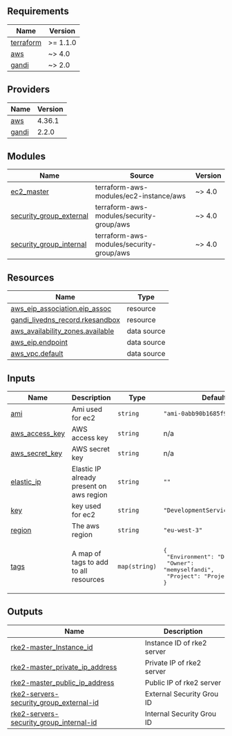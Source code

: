<!-- BEGIN_TF_DOCS -->
## Requirements

| Name | Version |
|------|---------|
| <a name="requirement_terraform"></a> [terraform](#requirement\_terraform) | >= 1.1.0 |
| <a name="requirement_aws"></a> [aws](#requirement\_aws) | ~> 4.0 |
| <a name="requirement_gandi"></a> [gandi](#requirement\_gandi) | ~> 2.0 |

## Providers

| Name | Version |
|------|---------|
| <a name="provider_aws"></a> [aws](#provider\_aws) | 4.36.1 |
| <a name="provider_gandi"></a> [gandi](#provider\_gandi) | 2.2.0 |

## Modules

| Name | Source | Version |
|------|--------|---------|
| <a name="module_ec2_master"></a> [ec2\_master](#module\_ec2\_master) | terraform-aws-modules/ec2-instance/aws | ~> 4.0 |
| <a name="module_security_group_external"></a> [security\_group\_external](#module\_security\_group\_external) | terraform-aws-modules/security-group/aws | ~> 4.0 |
| <a name="module_security_group_internal"></a> [security\_group\_internal](#module\_security\_group\_internal) | terraform-aws-modules/security-group/aws | ~> 4.0 |

## Resources

| Name | Type |
|------|------|
| [aws_eip_association.eip_assoc](https://registry.terraform.io/providers/hashicorp/aws/latest/docs/resources/eip_association) | resource |
| [gandi_livedns_record.rkesandbox](https://registry.terraform.io/providers/go-gandi/gandi/latest/docs/resources/livedns_record) | resource |
| [aws_availability_zones.available](https://registry.terraform.io/providers/hashicorp/aws/latest/docs/data-sources/availability_zones) | data source |
| [aws_eip.endpoint](https://registry.terraform.io/providers/hashicorp/aws/latest/docs/data-sources/eip) | data source |
| [aws_vpc.default](https://registry.terraform.io/providers/hashicorp/aws/latest/docs/data-sources/vpc) | data source |

## Inputs

| Name | Description | Type | Default | Required |
|------|-------------|------|---------|:--------:|
| <a name="input_ami"></a> [ami](#input\_ami) | Ami used for ec2 | `string` | `"ami-0abb90b1685f9e9fc"` | no |
| <a name="input_aws_access_key"></a> [aws\_access\_key](#input\_aws\_access\_key) | AWS access key | `string` | n/a | yes |
| <a name="input_aws_secret_key"></a> [aws\_secret\_key](#input\_aws\_secret\_key) | AWS secret key | `string` | n/a | yes |
| <a name="input_elastic_ip"></a> [elastic\_ip](#input\_elastic\_ip) | Elastic IP already present on aws region | `string` | `""` | no |
| <a name="input_key"></a> [key](#input\_key) | key used for ec2 | `string` | `"DevelopmentServiceParigi"` | no |
| <a name="input_region"></a> [region](#input\_region) | The aws region | `string` | `"eu-west-3"` | no |
| <a name="input_tags"></a> [tags](#input\_tags) | A map of tags to add to all resources | `map(string)` | <pre>{<br>  "Environment": "Development",<br>  "Owner": "memyselfandi",<br>  "Project": "Project name"<br>}</pre> | no |

## Outputs

| Name | Description |
|------|-------------|
| <a name="output_rke2-master_Instance_id"></a> [rke2-master\_Instance\_id](#output\_rke2-master\_Instance\_id) | Instance ID of rke2 server |
| <a name="output_rke2-master_private_ip_address"></a> [rke2-master\_private\_ip\_address](#output\_rke2-master\_private\_ip\_address) | Private IP of rke2 server |
| <a name="output_rke2-master_public_ip_address"></a> [rke2-master\_public\_ip\_address](#output\_rke2-master\_public\_ip\_address) | Public IP of rke2 server |
| <a name="output_rke2-servers-security_group_external-id"></a> [rke2-servers-security\_group\_external-id](#output\_rke2-servers-security\_group\_external-id) | External Security Grou ID |
| <a name="output_rke2-servers-security_group_internal-id"></a> [rke2-servers-security\_group\_internal-id](#output\_rke2-servers-security\_group\_internal-id) | Internal Security Grou ID |
<!-- END_TF_DOCS -->